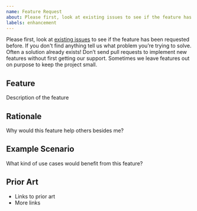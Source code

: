 ```yaml
---
name: Feature Request
about: Please first, look at existing issues to see if the feature has been requested before.
labels: enhancement
---
```

Please first, look at [existing issues](https://github.com/openzipkin-contrib/brave-kafka-interceptor/issues) to see if the feature has been requested before. If you don't find anything tell us what problem you’re trying to solve. Often a solution already exists! Don’t send pull requests to implement new features without first getting our support. Sometimes we leave features out on purpose to keep the project small.

## Feature
Description of the feature

## Rationale
Why would this feature help others besides me?

## Example Scenario
What kind of use cases would benefit from this feature?

## Prior Art
* Links to prior art
* More links

